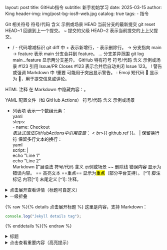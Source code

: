 layout:     post
title:      GitHub指令
subtitle:   新手初始学习
date:       2025-03-15
author:     King
header-img: img/post-bg-ios9-web.jpg
catalog: true
tags:
    - 指令
    
Git 相关符号
符号/代码	含义	示例或场景
HEAD	当前分支的最新提交	git reset HEAD~1 回退到上一个提交。
~	提交的父级	HEAD~2 表示当前提交的上上父提交。
+ / -	代码增减标识	git diff 中 + 表示新增行，- 表示删除行。
->	分支指向	main -> feature 表示 main 分支合并到 feature。
...	分支差异范围	git log main...feature 显示两分支差异。
GitHub 特有符号
符号/代码	含义	示例或场景
#123	引用 Issue/PR	Closes #123 表示合并后自动关闭 Issue 123。
!	警告或强调	Markdown 中 !重要 可能用于突出显示警告。
:	Emoji 短代码	:rocket: 显示为 🚀，用于提交信息或评论。
<!-- -->	HTML 注释	在 Markdown 中隐藏内容：<!-- 隐藏文字 -->。
YAML 配置文件（如 GitHub Actions）
符号/代码	含义	示例或场景
-	列表项	表示一个数组元素：<br>yaml<br>steps:<br> - name: Checkout<br>
${{ }}	表达式语法	GitHub Actions 中引用变量：<br>${{ github.ref }}。
|	保留换行符	保留多行文本的换行：<br>yaml<br>script: |<br> echo "Line 1"<br> echo "Line 2"<br>
Markdown 扩展语法
符号/代码	含义	示例或场景
~~	删除线	~~错误内容~~ 显示为 错误内容。
==	高亮文本	==重点== 显示为<mark>重点</mark>（部分平台支持）。
[^1]	脚注标记	内容[^1] 末尾定义 [^1]: 注释。
<details>
<summary>点击展开查看详情（标题可自定义）</summary>

这里是折叠的内容，支持 **Markdown 语法**：
- 列表项
- `代码`
- 图片等

```python
print("Hello World")  # 代码块
```
</details>

<details>
<summary>一级折叠</summary>

<details>
<summary>二级折叠</summary>
这里是嵌套内容。
</details>

</details>

{% raw %}{% details 点击展开标题 %}
这里是内容，支持 Markdown：
```javascript
console.log("Jekyll details tag");
```
{% enddetails %}{% endraw %}

<details>
  <summary>标题</summary>
  <p>隐藏的段落、图片、代码等任意内容</p>
  <img src="https://example.com/image.jpg" width="200">
</details>


<details>
    <p style="background-color: #fff3d0; padding: 10px; border-radius: 5px;">
<summary>点击查看重要内容（高亮提示）</summary>
</p>
    
<!-- 高亮段落 -->
<p style="background-color: #fff3d0; padding: 10px; border-radius: 5px;">
  🚨 **特别注意**：此操作不可逆，请确认备份！
</p>

<!-- 常规内容 -->


<details>
<!-- 红色警告框 -->
<div style="background: #ffebee; border: 2px solid #ef5350; padding: 10px;">
    <summary>部署注意事项（带高亮）</summary>
    </div>

<!-- 绿色提示框 -->
<div style="background: #e8f5e9; padding: 10px; border-radius: 5px; margin: 10px 0;">
⚠️ 部署前请确保已通过 **本地测试**！
</div>

<!-- 红色警告框 -->
<div style="background: #ffebee; border: 2px solid #ef5350; padding: 10px;">
🚫 禁止直接修改生产环境数据库！
</div>

常规步骤说明...
</details>

print("Hello World")  # 代码块


